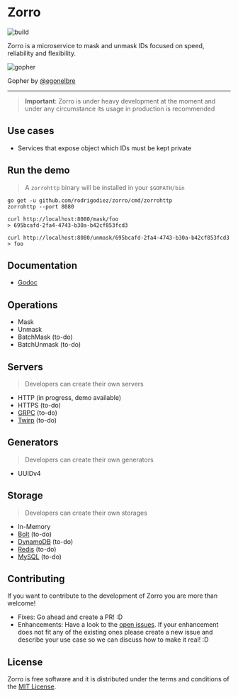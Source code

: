 # Zorro

![build](https://travis-ci.org/rodrigodiez/zorro.svg?branch=master)

Zorro is a microservice to mask and unmask IDs focused on speed, reliability and flexibility. 

![gopher](https://github.com/egonelbre/gophers/raw/master/.thumb/vector/superhero/standing.png)

Gopher by [@egonelbre](https://github.com/egonelbre/gophers)

---

> **Important**: Zorro is under heavy development at the moment and under any circumstance its usage in production is recommended

## Use cases
- Services that expose object which IDs must be kept private

## Run the demo
> A `zorrohttp` binary will be installed in your `$GOPATH/bin`
```
go get -u github.com/rodrigodiez/zorro/cmd/zorrohttp
zorrohttp --port 8080

curl http://localhost:8080/mask/foo
> 695bcafd-2fa4-4743-b30a-b42cf853fcd3

curl http://localhost:8080/unmask/695bcafd-2fa4-4743-b30a-b42cf853fcd3
> foo
```

## Documentation
- [Godoc](https://godoc.org/github.com/rodrigodiez/zorro)

## Operations
- Mask
- Unmask
- BatchMask (to-do)
- BatchUnmask (to-do)

## Servers
> Developers can create their own servers

- HTTP (in progress, demo available)
- HTTPS (to-do)
- [GRPC](https://grpc.io/) (to-do)
- [Twirp](https://github.com/twitchtv/twirp) (to-do)

## Generators
> Developers can create their own generators
- UUIDv4

## Storage
> Developers can create their own storages
- In-Memory
- [Bolt](https://github.com/boltdb/bolt) (to-do)
- [DynamoDB](https://aws.amazon.com/dynamodb/) (to-do)
- [Redis](https://redis.io/) (to-do)
- [MySQL](https://www.mysql.com/) (to-do)

## Contributing
If you want to contribute to the development of Zorro you are more than welcome!

- Fixes: Go ahead and create a PR! :D
- Enhancements: Have a look to the [open issues](https://github.com/rodrigodiez/zorro/issues). If your enhancement does not fit any of the existing ones please create a new issue and describe your use case so we can discuss how to make it real! :D

## License
Zorro is free software and it is distributed under the terms and conditions of the [MIT License](https://choosealicense.com/licenses/mit/).
